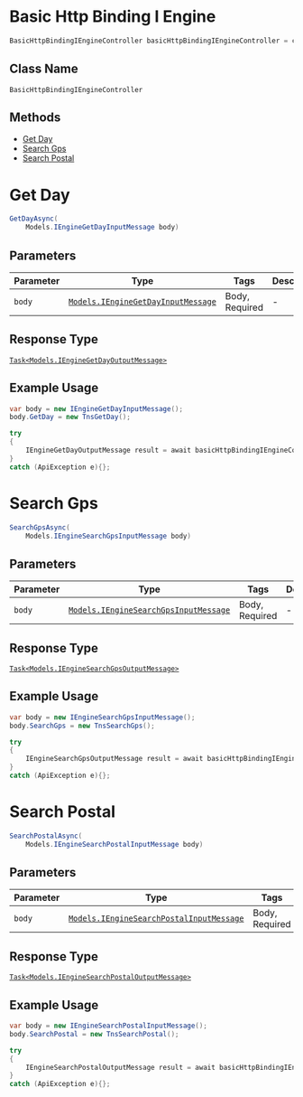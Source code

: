 # Basic Http Binding I Engine

```csharp
BasicHttpBindingIEngineController basicHttpBindingIEngineController = client.BasicHttpBindingIEngineController;
```

## Class Name

`BasicHttpBindingIEngineController`

## Methods

* [Get Day](/doc/controllers/basic-http-binding-i-engine.md#get-day)
* [Search Gps](/doc/controllers/basic-http-binding-i-engine.md#search-gps)
* [Search Postal](/doc/controllers/basic-http-binding-i-engine.md#search-postal)


# Get Day

```csharp
GetDayAsync(
    Models.IEngineGetDayInputMessage body)
```

## Parameters

| Parameter | Type | Tags | Description |
|  --- | --- | --- | --- |
| `body` | [`Models.IEngineGetDayInputMessage`](/doc/models/i-engine-get-day-input-message.md) | Body, Required | - |

## Response Type

[`Task<Models.IEngineGetDayOutputMessage>`](/doc/models/i-engine-get-day-output-message.md)

## Example Usage

```csharp
var body = new IEngineGetDayInputMessage();
body.GetDay = new TnsGetDay();

try
{
    IEngineGetDayOutputMessage result = await basicHttpBindingIEngineController.GetDayAsync(body);
}
catch (ApiException e){};
```


# Search Gps

```csharp
SearchGpsAsync(
    Models.IEngineSearchGpsInputMessage body)
```

## Parameters

| Parameter | Type | Tags | Description |
|  --- | --- | --- | --- |
| `body` | [`Models.IEngineSearchGpsInputMessage`](/doc/models/i-engine-search-gps-input-message.md) | Body, Required | - |

## Response Type

[`Task<Models.IEngineSearchGpsOutputMessage>`](/doc/models/i-engine-search-gps-output-message.md)

## Example Usage

```csharp
var body = new IEngineSearchGpsInputMessage();
body.SearchGps = new TnsSearchGps();

try
{
    IEngineSearchGpsOutputMessage result = await basicHttpBindingIEngineController.SearchGpsAsync(body);
}
catch (ApiException e){};
```


# Search Postal

```csharp
SearchPostalAsync(
    Models.IEngineSearchPostalInputMessage body)
```

## Parameters

| Parameter | Type | Tags | Description |
|  --- | --- | --- | --- |
| `body` | [`Models.IEngineSearchPostalInputMessage`](/doc/models/i-engine-search-postal-input-message.md) | Body, Required | - |

## Response Type

[`Task<Models.IEngineSearchPostalOutputMessage>`](/doc/models/i-engine-search-postal-output-message.md)

## Example Usage

```csharp
var body = new IEngineSearchPostalInputMessage();
body.SearchPostal = new TnsSearchPostal();

try
{
    IEngineSearchPostalOutputMessage result = await basicHttpBindingIEngineController.SearchPostalAsync(body);
}
catch (ApiException e){};
```

